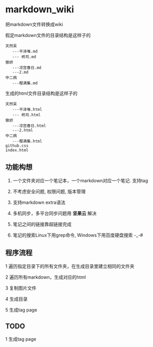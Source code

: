 markdown_wiki
=============

把markdown文件转换成wiki

假定markdown文件的目录结构是这样子的

	天然呆
       ---平泽唯.md
       --- 柊司.md
	傲娇
       ---凉宫春日.md
       ---2.md
	中二病
       ---樱满集.md
    

生成的html文件目录结构是这样子的

	天然呆
       ---平泽唯.html
       --- 柊司.html
	傲娇
       ---凉宫春日.html
       ---2.html
	中二病
       ---樱满集.html
    github.css
    index.html

## 功能构想

1. 一个文件夹对应一个笔记本，一个markdown对应一个笔记. 支持tag

2. 不考虑安全问题, 权限问题,  版本管理

3. 支持markdown extra语法

4. 多机同步，多平台同步问题用 **坚果云** 解决

5. 笔记之间的链接靠超链接完成 

6. 笔记的搜索Linux下用grep命令, Windows下用百度硬盘搜索  -_-#

## 程序流程

1 遍历指定目录下的所有文件夹，在生成目录里建立相同的文件夹

2 遍历所有markdown，生成对应的html

3 复制图片文件

4 生成目录

5 生成tag page

## TODO

1 生成tag page

